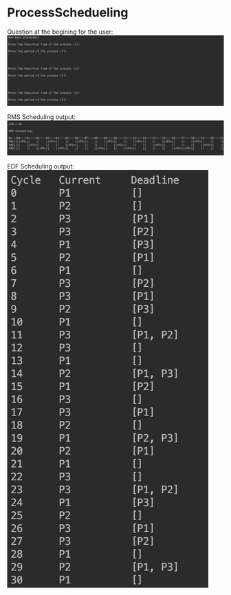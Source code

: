 # ProcessSchedueling

Question at the begining for the user:
![alt text](https://raw.githubusercontent.com/mahmoudmagdi/ProcessSchedueling/master/User'sQuestions.png)

RMS Scheduling output:
![alt text](https://raw.githubusercontent.com/mahmoudmagdi/ProcessSchedueling/master/RMS.png)

EDF Scheduling output:
![alt text](https://raw.githubusercontent.com/mahmoudmagdi/ProcessSchedueling/master/EDF.png)
